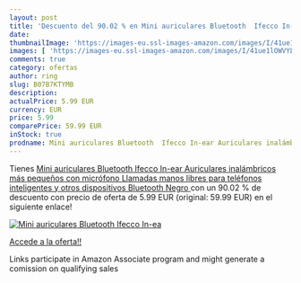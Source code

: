 ```yaml
---
layout: post
title: 'Descuento del 90.02 % en Mini auriculares Bluetooth  Ifecco In-ea'
date: 
thumbnailImage: 'https://images-eu.ssl-images-amazon.com/images/I/41ue1lOWVYL._SL200_.jpg'
images: [ 'https://images-eu.ssl-images-amazon.com/images/I/41ue1lOWVYL._SL200_.jpg' ]
comments: true
category: ofertas
author: ring
slug: B07B7KTYMB
description:
actualPrice: 5.99 EUR
currency: EUR
price: 5.99
comparePrice: 59.99 EUR
inStock: true
prodname: Mini auriculares Bluetooth  Ifecco In-ear Auriculares inalámbricos más pequeños con micrófono Llamadas manos libres  para teléfonos inteligentes y otros dispositivos Bluetooth  Negro 
---
```


Tienes [Mini auriculares Bluetooth  Ifecco In-ear Auriculares inalámbricos más pequeños con micrófono Llamadas manos libres  para teléfonos inteligentes y otros dispositivos Bluetooth  Negro ](https://www.amazon.es/dp/B07B7KTYMB/?tag=tolees-21) con un 90.02 % de descuento con precio de oferta de 5.99 EUR (original: 59.99 EUR) en el siguiente enlace!

[![Mini auriculares Bluetooth  Ifecco In-ea](https://images-eu.ssl-images-amazon.com/images/I/41ue1lOWVYL._SL200_.jpg)](https://www.amazon.es/dp/B07B7KTYMB/?tag=tolees-21)

[Accede a la oferta!!](https://www.amazon.es/dp/B07B7KTYMB/?tag=tolees-21)

Links participate in Amazon Associate program and might generate a comission on qualifying sales


